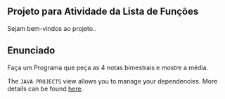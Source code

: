 ## Projeto para Atividade da Lista de Funções

Sejam bem-vindos ao projeto..

## Enunciado

Faça um Programa que peça as 4 notas bimestrais e mostre a média.

The `JAVA PROJECTS` view allows you to manage your dependencies. More details can be found [here](https://github.com/microsoft/vscode-java-dependency#manage-dependencies).